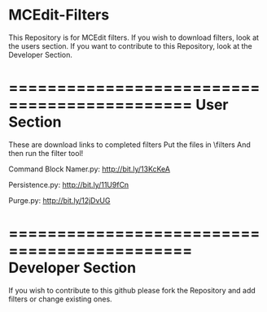 MCEdit-Filters
==============
This Repository is for MCEdit filters. If you
wish to download filters, look at the users
section. If you want to contribute to this
Repository, look at the Developer Section.




=============================================
User Section
=============================================
These are download links to completed filters
Put the files in <MCEdit Folder>\filters
And then run the filter tool!

Command Block Namer.py: http://bit.ly/13KcKeA

Persistence.py: http://bit.ly/11U9fCn

Purge.py: http://bit.ly/12jDvUG




=============================================
Developer Section
=============================================
If you wish to contribute to this github
please fork the Repository and add filters or
change existing ones.
